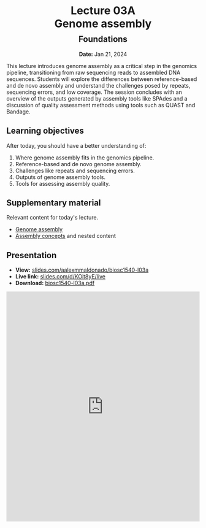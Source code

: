 <h1 style="margin-bottom: 0.4em; text-align: center;">
    <b>Lecture 03A</b><br>
    Genome assembly
</h1>
<h2 style="margin-top: 0.0em; text-align: center;">
    Foundations
</h2>
<p style="text-align: center;">
    <b>Date:</b> Jan 21, 2024
</p>

This lecture introduces genome assembly as a critical step in the genomics pipeline, transitioning from raw sequencing reads to assembled DNA sequences.
Students will explore the differences between reference-based and de novo assembly and understand the challenges posed by repeats, sequencing errors, and low coverage.
The session concludes with an overview of the outputs generated by assembly tools like SPAdes and a discussion of quality assessment methods using tools such as QUAST and Bandage.

## Learning objectives

After today, you should have a better understanding of:

1.  Where genome assembly fits in the genomics pipeline.
2.  Reference-based and de novo genome assembly.
3.  Challenges like repeats and sequencing errors.
4.  Outputs of genome assembly tools.
5.  Tools for assessing assembly quality.

## Supplementary material

Relevant content for today's lecture.

-   [Genome assembly](https://omics.crumblearn.org/genomics/assembly/)
-   [Assembly concepts](https://omics.crumblearn.org/genomics/assembly/concepts/) and nested content

## Presentation

-   **View:** [slides.com/aalexmmaldonado/biosc1540-l03a](https://slides.com/aalexmmaldonado/biosc1540-l03a)
-   **Live link:** [slides.com/d/KOit8yE/live](https://slides.com/d/KOit8yE/live)
-   **Download:** [biosc1540-l03a.pdf](/lectures/03A/biosc1540-l03a.pdf)

<iframe src="https://slides.com/aalexmmaldonado/biosc1540-l03a/embed?byline=hidden&share=hidden" width="100%" height="600" title="BIOSC 1540: Lecture 03A" scrolling="no" frameborder="0" webkitallowfullscreen mozallowfullscreen allowfullscreen></iframe>
